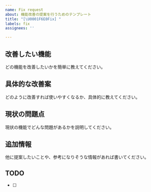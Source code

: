 ```yaml
---
name: Fix request
about: 機能改善の提案を行うためのテンプレート
title: "[\U0001F6E0️Fix] "
labels: fix
assignees: ''

---
```


## 改善したい機能
どの機能を改善したいかを簡単に教えてください。

## 具体的な改善案
どのように改善すれば使いやすくなるか、具体的に教えてください。

## 現状の問題点
現状の機能でどんな問題があるかを説明してください。

## 追加情報
他に提案したいことや、参考になりそうな情報があれば書いてください。

## TODO
- [ ]
